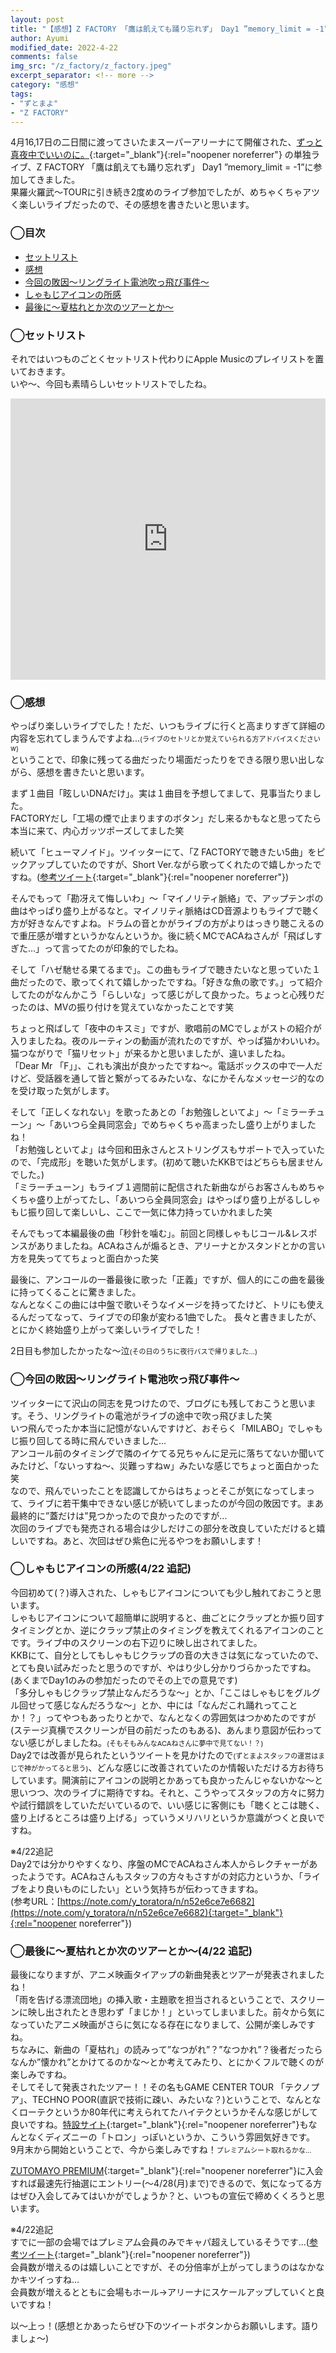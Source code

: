 ```yaml
---
layout: post
title: "【感想】Z FACTORY 「鷹は飢えても踊り忘れず」 Day1 ”memory_limit = -1”"
author: Ayumi
modified_date: 2022-4-22
comments: false
img_src: "/z_factory/z_factory.jpeg"
excerpt_separator: <!-- more -->
category: "感想"
tags: 
- "ずとまよ"
- "Z FACTORY"
--- 
```

<!-- ブログ本文 -->
4月16,17日の二日間に渡ってさいたまスーパーアリーナにて開催された、[ずっと真夜中でいいのに。](https://zutomayo.net/){:target="_blank"}{:rel="noopener noreferrer"} の単独ライブ、Z FACTORY 「鷹は飢えても踊り忘れず」 Day1 ”memory_limit = -1”に参加してきました。  
果羅火羅武〜TOURに引き続き2度めのライブ参加でしたが、めちゃくちゃアツく楽しいライブだったので、その感想を書きたいと思います。
<!-- more -->
### ◯目次
- [セットリスト](#anchor1)
- [感想](#anchor2)
- [今回の敗因〜リングライト電池吹っ飛び事件〜](#anchor3)
- [しゃもじアイコンの所感](#anchor4)
- [最後に〜夏枯れとか次のツアーとか〜](#anchor5)

<a id="anchor1"></a>
### ◯セットリスト
それではいつものごとくセットリスト代わりにApple Musicのプレイリストを置いておきます。  
いや〜、今回も素晴らしいセットリストでしたね。
<iframe allow="autoplay *; encrypted-media *; fullscreen *" frameborder="0" height="450" style="width:100%;max-width:660px;overflow:hidden;background:transparent;" sandbox="allow-forms allow-popups allow-same-origin allow-scripts allow-storage-access-by-user-activation allow-top-navigation-by-user-activation" src="https://embed.music.apple.com/jp/playlist/zutomayo-factory-day1/pl.u-BNA6YjeF5jGEd8?l=en"></iframe>

<a id="anchor2"></a>
### ◯感想
やっぱり楽しいライブでした！ただ、いつもライブに行くと高まりすぎて詳細の内容を忘れてしまうんですよね...<span style="font-size: 11px">(ライブのセトリとか覚えていられる方アドバイスくださいw)</span>  
ということで、印象に残ってる曲だったり場面だったりをできる限り思い出しながら、感想を書きたいと思います。  

まず１曲目「眩しいDNAだけ」。実は１曲目を予想してまして、見事当たりました。  
FACTORYだし「工場の煙で止まりますのボタン」だし来るかもなと思ってたら本当に来て、内心ガッツポーズしてました笑  

続いて「ヒューマノイド」。ツイッターにて、「Z FACTORYで聴きたい5曲」をピックアップしていたのですが、Short Ver.ながら歌ってくれたので嬉しかったですね。([参考ツイート](https://twitter.com/ayu_nanet_sun/status/1515183026174849029?s=20&t=O8KW51bSU2xMrg9Xww1FoQ){:target="_blank"}{:rel="noopener noreferrer"})  

そんでもって「勘冴えて悔しいわ」〜「マイノリティ脈絡」で、アップテンポの曲はやっぱり盛り上がるなと。マイノリティ脈絡はCD音源よりもライブで聴く方が好きなんですよね。ドラムの音とかがライブの方がよりはっきり聴こえるので重圧感が増すというかなんというか。後に続くMCでACAねさんが「飛ばしすぎた...」って言ってたのが印象的でしたね。  

そして「ハゼ馳せる果てるまで」。この曲もライブで聴きたいなと思っていた１曲だったので、歌ってくれて嬉しかったですね。「好きな魚の歌です。」って紹介してたのがなんかこう「らしいな」って感じがして良かった。ちょっと心残りだったのは、MVの振り付けを覚えていなかったことです笑  

ちょっと飛ばして「夜中のキスミ」ですが、歌唱前のMCでしょがストの紹介が入りましたね。夜のルーティンの動画が流れたのですが、やっぱ猫かわいいわ。猫つながりで「猫リセット」が来るかと思いましたが、違いましたね。  
「Dear Mr 「F」」、これも演出が良かったですね〜。電話ボックスの中で一人だけど、受話器を通して皆と繋がってるみたいな、なにかそんなメッセージ的なのを受け取った気がします。  

そして「正しくなれない」を歌ったあとの「お勉強しといてよ」〜「ミラーチューン」〜「あいつら全員同窓会」でめちゃくちゃ高まったし盛り上がりましたね！  
「お勉強しといてよ」は今回和田永さんとストリングスもサポートで入っていたので、「完成形」を聴いた気がします。(初めて聴いたKKBではどちらも居ませんでした。)  
「ミラーチューン」もライブ１週間前に配信された新曲ながらお客さんもめちゃくちゃ盛り上がってたし、「あいつら全員同窓会」はやっぱり盛り上がるししゃもじ振り回して楽しいし、ここで一気に体力持っていかれました笑  

そんでもって本編最後の曲「秒針を噛む」。前回と同様しゃもじコール&レスポンスがありましたね。ACAねさんが煽るとき、アリーナとかスタンドとかの言い方を見失っててちょっと面白かった笑  

最後に、アンコールの一番最後に歌った「正義」ですが、個人的にこの曲を最後に持ってくることに驚きました。  
なんとなくこの曲には中盤で歌いそうなイメージを持ってたけど、トリにも使えるんだってなって、ライブでの印象が変わる1曲でした。
長々と書きましたが、とにかく終始盛り上がって楽しいライブでした！  

2日目も参加したかったな〜泣<span style="font-size: 11px">(その日のうちに夜行バスで帰りました…)</span>  

<a id="anchor3"></a>
### ◯今回の敗因〜リングライト電池吹っ飛び事件〜
ツイッターにて沢山の同志を見つけたので、ブログにも残しておこうと思います。そう、リングライトの電池がライブの途中で吹っ飛びました笑  
いつ飛んでったか本当に記憶がないんですけど、おそらく「MILABO」でしゃもじ振り回してる時に飛んでいきました...  
アンコール前のタイミングで隣のイケてる兄ちゃんに足元に落ちてないか聞いてみたけど、「ないっすね〜、災難っすねw」みたいな感じでちょっと面白かった笑  
なので、飛んでいったことを認識してからはちょっとそこが気になってしまって、ライブに若干集中できない感じが続いてしまったのが今回の敗因です。まあ最終的に”蓋だけは”見つかったので良かったのですが...  
次回のライブでも発売される場合は少しだけこの部分を改良していただけると嬉しいですね。あと、次回はぜひ紫色に光るやつをお願いします！  

<a id="anchor4"></a>
### ◯しゃもじアイコンの所感(4/22 追記)
今回初めて(？)導入された、しゃもじアイコンについても少し触れておこうと思います。  
しゃもじアイコンについて超簡単に説明すると、曲ごとにクラップとか振り回すタイミングとか、逆にクラップ禁止のタイミングを教えてくれるアイコンのことです。ライブ中のスクリーンの右下辺りに映し出されてました。  
KKBにて、自分としてもしゃもじクラップの音の大きさは気になっていたので、とても良い試みだったと思うのですが、やはり少し分かりづらかったですね。(あくまでDay1のみの参加だったのでその上での意見です)  
「多分しゃもじクラップ禁止なんだろうな〜」とか、「ここはしゃもじをグルグル回せって感じなんだろうな〜」とか、中には「なんだこれ踊れってことか！？」ってやつもあったりとかで、なんとなくの雰囲気はつかめたのですが(ステージ真横でスクリーンが目の前だったのもある)、あんまり意図が伝わってない感じがしましたね。<span style="font-size: 11px">(そもそもみんなACAねさんに夢中で見てない！？)</span>  
Day2では改善が見られたというツイートを見かけたので<span style="font-size: 11px">(ずとまよスタッフの運営はまじで神がかってると思う)</span>、どんな感じに改善されていたのか情報いただける方お待ちしています。開演前にアイコンの説明とかあっても良かったんじゃないかな〜と思いつつ、次のライブに期待ですね。それと、こうやってスタッフの方々に努力や試行錯誤をしていただいているので、いい感じに客側にも「聴くとこは聴く、盛り上げるところは盛り上げる」っていうメリハリというか意識がつくと良いですね。  

※4/22追記  
Day2では分かりやすくなり、序盤のMCでACAねさん本人からレクチャーがあったようです。ACAねさんもスタッフの方々もさすがの対応力というか、「ライブをより良いものにしたい」という気持ちが伝わってきますね。  
(参考URL：[https://note.com/y_toratora/n/n52e6ce7e6682](https://note.com/y_toratora/n/n52e6ce7e6682){:target="_blank"}{:rel="noopener noreferrer"})


<a id="anchor5"></a>
### ◯最後に〜夏枯れとか次のツアーとか〜(4/22 追記)
最後になりますが、アニメ映画タイアップの新曲発表とツアーが発表されましたね！  
「雨を告げる漂流団地」の挿入歌・主題歌を担当されるということで、スクリーンに映し出されたとき思わず「まじか！」といってしまいました。前々から気になっていたアニメ映画がさらに気になる存在になりまして、公開が楽しみですね。  
ちなみに、新曲の「夏枯れ」の読みって”なつがれ”？”なつかれ”？後者だったらなんか”懐かれ”とかけてるのかな〜とか考えてみたり、とにかくフルで聴くのが楽しみですね。  
そしてそして発表されたツアー！！その名もGAME CENTER TOUR 「テクノプア」、TECHNO POOR(直訳で技術に疎い、みたいな？)ということで、なんとなくローテクというか80年代に考えられてたハイテクというかそんな感じがして良いですね。[特設サイト](https://zutomayo.net/special/technopoor/){:target="_blank"}{:rel="noopener noreferrer"}もなんとなくディズニーの「トロン」っぽいというか、こういう雰囲気好きです。  
9月末から開始ということで、今から楽しみですね！<span style="font-size: 11px">プレミアムシート取れるかな...</span>  

[ZUTOMAYO PREMIUM](https://zutomayo.net/premium/){:target="_blank"}{:rel="noopener noreferrer"}に入会すれば最速先行抽選にエントリー(〜4/28(月)まで)できるので、気になってる方はぜひ入会してみてはいかがでしょうか？と、いつもの宣伝で締めくくろうと思います。  

※4/22追記  
すでに一部の会場ではプレミアム会員のみでキャパ超えしているそうです…([参考ツイート](https://twitter.com/zutomayo_staff/status/1517089092332580865?s=20&t=O8KW51bSU2xMrg9Xww1FoQ){:target="_blank"}{:rel="noopener noreferrer"})  
会員数が増えるのは嬉しいことですが、その分倍率が上がってしまうのはなかなかキツイっすね…  
会員数が増えるとともに会場もホール→アリーナにスケールアップしていくと良いですね！

以〜上っ！(感想とかあったらぜひ下のツイートボタンからお願いします。語りましょ〜)



<!-- 本文終了 -->